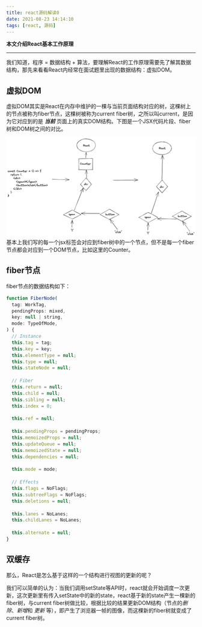 ```yaml
---
title: react源码解读0
date: 2021-08-23 14:14:10
tags: [react, 源码]
---
```


**本文介绍React基本工作原理**

---

我们知道，程序 = 数据结构 + 算法，要理解React的工作原理需要先了解其数据结构，那先来看看React内经常在面试题里出现的数据结构：虚拟DOM。

## 虚拟DOM

<!--TODO: 这里待补充为啥要叫fiber节点-->
虚拟DOM其实是React在内存中维护的一棵与当前页面结构对应的树，这棵树上的节点被称为fiber节点，这棵树被称为current fiber树，之所以叫current，是因为它对应到的是 **_当前_** 页面上的真实DOM结构。下图是一个JSX代码片段、fiber树和DOM树之间的对比。

![	](react源码解读0/jsx-fiber-dom-9709129.png)基本上我们写的每一个jsx标签会对应到fiber树中的一个节点，但不是每一个fiber节点都会对应到一个DOM节点，比如这里的Counter。

## fiber节点

fiber节点的数据结构如下：

```javascript
function FiberNode(
  tag: WorkTag,
  pendingProps: mixed,
  key: null | string,
  mode: TypeOfMode,
) {
  // Instance
  this.tag = tag;
  this.key = key;
  this.elementType = null;
  this.type = null;
  this.stateNode = null;

  // Fiber
  this.return = null;
  this.child = null;
  this.sibling = null;
  this.index = 0;

  this.ref = null;

  this.pendingProps = pendingProps;
  this.memoizedProps = null;
  this.updateQueue = null;
  this.memoizedState = null;
  this.dependencies = null;

  this.mode = mode;

  // Effects
  this.flags = NoFlags;
  this.subtreeFlags = NoFlags;
  this.deletions = null;

  this.lanes = NoLanes;
  this.childLanes = NoLanes;

  this.alternate = null;
}
```







## 双缓存

那么，React是怎么基于这样的一个结构进行视图的更新的呢？

我们可以简单的认为：当我们调用setState等API时，react就会开始调度一次更新，这次更新里有传入setState中的新的state，react基于新的state产生一棵新的fiber树，与current fiber树做比较，根据比较的结果更新DOM结构（节点的*删除*、*新增*和 *更新* 等），即产生了浏览器一帧的图像，而这棵新的fiber树就变成了current fiber树。



























